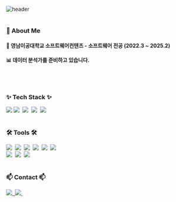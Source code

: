 <div>
  
  ![header](https://capsule-render.vercel.app/api?type=Waving&color=random&animation=blinking&text=🪄Hi!👋%20I'm%20HeeJin!🫧&fontColor=424242)<br><br>

### 👀 About Me
  #### :school: 영남이공대학교 소프트웨어컨텐츠 - 소프트웨어 전공 (2022.3 ~ 2025.2)<br/>
  #### :bar_chart: 데이터 분석가를 준비하고 있습니다.
  <br/>
  <br/>

  <!--내용 부분-->
<h3>✨ Tech Stack ✨</h3>
<div>
  <img src="https://img.shields.io/badge/MySQL-E34F26?style=for-the-badge&logo=MySQL&logoColor=white" />
  <img src="https://img.shields.io/badge/python-3670A0?style=for-the-badge&logo=python&logoColor=ffdd54" />&nbsp
  <img src="https://img.shields.io/badge/pandas-150458.svg?style=for-the-badge&logo=pandas&logoColor=white" />&nbsp
  <img src="https://img.shields.io/badge/numpy-4d77cf.svg?style=for-the-badge&logo=numpy&logoColor=white" />&nbsp
  <img src="https://img.shields.io/badge/Matplotlib-11557c.svg?style=for-the-badge&logo=Matplotlib&logoColor=white" />&nbsp
</div>

<br>


<h3>🛠 Tools 🛠</h3>
<div>
  <img src="https://img.shields.io/badge/git-F05033.svg?style=for-the-badge&logo=git&logoColor=white" />&nbsp
  <img src="https://img.shields.io/badge/github-181717.svg?style=for-the-badge&logo=github&logoColor=white" />&nbsp
  <img src="https://img.shields.io/badge/Notion-F3F3F3.svg?style=for-the-badge&logo=notion&logoColor=black" />&nbsp
  <img src="https://img.shields.io/badge/Slack-4A154B?style=flat-square&logo=Slack&logoColor=white" />&nbsp
  <img src="https://img.shields.io/badge/jupyter-2C2C32.svg?style=for-the-badge&logo=jupyter&logoColor=F37726" />&nbsp
  <img src="https://img.shields.io/badge/Colab-2C2C32.svg?style=for-the-badge&logo=googlecolab&logoColor=F9AB00" />&nbsp
  <br>
  <img src="https://img.shields.io/badge/Visual Studio-5C2D91?style=for-the-badge&logo=Visual Studio&logoColor=white" />&nbsp 
  <img src="https://img.shields.io/badge/Visual Studio Code-007ACC?style=for-the-badge&logo=Visual Studio Code&logoColor=white" />&nbsp
  <img src="https://img.shields.io/badge/Eclipse%20ide-2C2255?style=for-the-badge&logo=eclipseide&logoColor=white" />&nbsp
  
</div>

<br>


<h3>📫 Contact 📫</h3>
<div>
  <a href="https://velog.io/@ij3621">
    <img src="https://img.shields.io/badge/Velog-1EBC8F?style=for-the-badge&logo=velog&logoColor=white" />&nbsp
  </a>
  <a href="mail to : catlove.hj@gmail.com">
    <img
      src="https://img.shields.io/badge/catlove.hj@gmail.com-D14836?style=for-the-badge&logo=gmail&logoColor=white"/>&nbsp
  </a>
</div>

</div>



